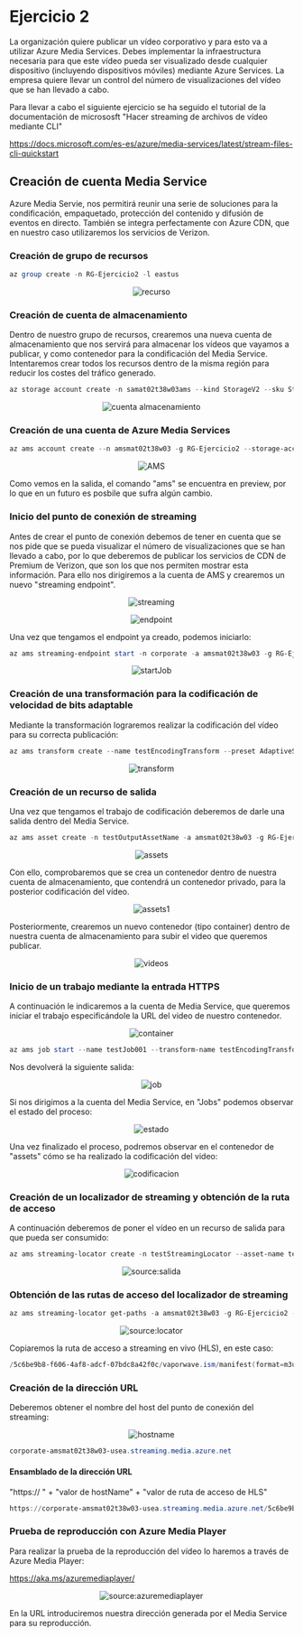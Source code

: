 # Ejercicio 2

La  organización  quiere  publicar  un  vídeo  corporativo  y  para  esto  va  a  utilizar  Azure Media Services. Debes implementar la infraestructura necesaria para que este vídeo pueda  ser  visualizado  desde  cualquier  dispositivo  (incluyendo  dispositivos  móviles) mediante   Azure  Services.  La  empresa   quiere   llevar  un  control  del  número  de visualizaciones del vídeo que se han llevado a cabo.

Para llevar a cabo el siguiente ejercicio se ha seguido el tutorial de la documentación de micrososft "Hacer streaming de archivos de vídeo mediante CLI"

https://docs.microsoft.com/es-es/azure/media-services/latest/stream-files-cli-quickstart

## Creación de cuenta Media Service

Azure Media Servie, nos permitirá reunir una serie de soluciones para la condificación, empaquetado, protección del contenido y difusión de eventos en directo. También se integra perfectamente con Azure CDN, que en nuestro caso utilizaremos los servicios de Verizon.

### Creación de grupo de recursos

```PowerShell
az group create -n RG-Ejercicio2 -l eastus
```

<p align="center">
<a><img src="https://i.imgur.com/4y31fV4h.png" title="recurso" /></a>
</p>

### Creación de cuenta de almacenamiento

Dentro de nuestro grupo de recursos, crearemos una nueva cuenta de almacenamiento que nos servirá para almacenar los vídeos que vayamos a publicar, y como contenedor para la condificación del Media Service. Intentaremos crear todos los recursos dentro de la misma región para reducir los costes del tráfico generado.

```PowerShell
az storage account create -n samat02t38w03ams --kind StorageV2 --sku Standard_LRS -l eastus -g RG-Ejercicio2
```
<p align="center">
<a><img src="https://i.imgur.com/8y8YIRQh.png" title="cuenta almacenamiento" /></a>
</p>

### Creación de una cuenta de Azure Media Services

```PowerShell
az ams account create --n amsmat02t38w03 -g RG-Ejercicio2 --storage-account samat02t38w03ams -l eastus
```
<p align="center">
<a><img src="https://i.imgur.com/a31xoiHh.png" title="AMS" /></a>
</p>

Como vemos en la salida, el comando "ams" se encuentra en preview, por lo que en un futuro es posbile que sufra algún cambio.

### Inicio del punto de conexión de streaming

Antes de crear el punto de conexión debemos de tener en cuenta que se nos pide que se pueda visualizar el número de visualizaciones que se han llevado a cabo, por lo que deberemos de publicar los servicios de CDN de Premium de Verizon, que son los que nos permiten mostrar esta información. Para ello nos dirigiremos a la cuenta de AMS y crearemos un nuevo "streaming endpoint".

<p align="center">
  <a><img src="https://i.imgur.com/itqkmlMh.png" title="streaming" /></a>
</p>

<p align="center">
  <a><img src="https://i.imgur.com/fEcwdFih.png" title="endpoint" /></a>
</p>

Una vez que tengamos el endpoint ya creado, podemos iniciarlo:

```PowerShell
az ams streaming-endpoint start -n corporate -a amsmat02t38w03 -g RG-Ejercicio2
```
<p align="center">
  <a><img src="https://i.imgur.com/lRgwFFkh.png" title="startJob" /></a>
</p>

### Creación de una transformación para la codificación de velocidad de bits adaptable

Mediante la transformación lograremos realizar la codificación del vídeo para su correcta publicación:

```PowerShell
az ams transform create --name testEncodingTransform --preset AdaptiveStreaming --description 'a simple Transform for Adaptive Bitrate Encoding' -g RG-Ejercicio2 -a amsmat02t38w03
```
<p align="center">
  <a"><img src="https://i.imgur.com/mUvCDhYh.png" title="transform" /></a>
</p>

### Creación de un recurso de salida

Una vez que tengamos el trabajo de codificación deberemos de darle una salida dentro del Media Service.

```PowerShell
az ams asset create -n testOutputAssetName -a amsmat02t38w03 -g RG-Ejercicio2
```

<p align="center">
  <a><img src="https://i.imgur.com/lQXQvZsh.png" title="assets" /></a>
</p>

Con ello, comprobaremos que se crea un contenedor dentro de nuestra cuenta de almacenamiento, que contendrá un contenedor privado, para la posterior codificación del vídeo.

<p align="center">
  <a><img src="https://i.imgur.com/fsL1jAPh.png" title="assets1" /></a>
</p>

Posteriormente, crearemos un nuevo contenedor (tipo container) dentro de nuestra cuenta de almacenamiento para subir el video que queremos publicar.

<p align="center">
  <a><img src="https://i.imgur.com/GUaMjjch.png" title="videos" /></a>
</p>

### Inicio de un trabajo mediante la entrada HTTPS

A continuación le indicaremos a la cuenta de Media Service, que queremos iniciar el trabajo especificándole la URL del video de nuestro contenedor.

<p align="center">
  <a><img src="https://i.imgur.com/U4kPaIHh.png" title="container" /></a>
</p>

```PowerShell
az ams job start --name testJob001 --transform-name testEncodingTransform --base-uri 'https://samat02t38w03ams.blob.core.windows.net/videos/' --files 'vaporwave.mp4' --output-assets testOutputAssetName= -a amsmat02t38w03 -g RG-Ejercicio2
```
Nos devolverá la siguiente salida:

<p align="center">
  <a><img src="https://i.imgur.com/gi2a1Bdh.png" title="job" /></a>
</p>

Si nos dirigimos a la cuenta del Media Service, en "Jobs" podemos observar el estado del proceso:

<p align="center">
  <a><img src="https://i.imgur.com/A5hFxueh.png" title="estado" /></a>
</p>

Una vez finalizado el proceso, podremos observar en el contenedor de "assets" cómo se ha realizado la codificación del video:

<p align="center">
  <a><img src="https://i.imgur.com/WEBA0Wgh.png" title="codificacion" /></a>
</p>

### Creación de un localizador de streaming y obtención de la ruta de acceso

A continuación deberemos de poner el vídeo en un recurso de salida para que pueda ser consumido:

```PowerShell
az ams streaming-locator create -n testStreamingLocator --asset-name testOutputAssetName --streaming-policy-name Predefined_ClearStreamingOnly  -g RG-Ejercicio2 -a amsmat02t38w03
```
<p align="center">
  <a><img src="https://i.imgur.com/9X2kHP7h.png" title="source:salida" /></a>
</p>

### Obtención de las rutas de acceso del localizador de streaming

```PowerShell
az ams streaming-locator get-paths -a amsmat02t38w03 -g RG-Ejercicio2 -n testStreamingLocator
```
<p align="center">
  <a><img src="https://i.imgur.com/ie9jXbqh.png" title="source:locator" /></a>
</p>

Copiaremos la ruta de acceso a streaming en vivo (HLS), en este caso:

```PowerShell
/5c6be9b8-f606-4af8-adcf-07bdc8a42f0c/vaporwave.ism/manifest(format=m3u8-aapl)
```

### Creación de la dirección URL

Deberemos obtener el nombre del host del punto de conexión del streaming:

<p align="center">
  <a><img src="https://i.imgur.com/QQQBAN8.png" title="hostname" /></a>
</p>

```PowerShell
corporate-amsmat02t38w03-usea.streaming.media.azure.net
```

#### Ensamblado de la dirección URL

"https:// " + "valor de hostName" + "valor de ruta de acceso de HLS"

```PowerShell
https://corporate-amsmat02t38w03-usea.streaming.media.azure.net/5c6be9b8-f606-4af8-adcf-07bdc8a42f0c/vaporwave.ism/manifest(format=m3u8-aapl)
```

### Prueba de reproducción con Azure Media Player

Para realizar la prueba de la reproducción del vídeo lo haremos a través de Azure Media Player:

https://aka.ms/azuremediaplayer/

<p align="center">
  <a><img src="https://i.imgur.com/U4M4uFD.png" title="source:azuremediaplayer" /></a>
</p>

En la URL introduciremos nuestra dirección generada por el Media Service para su reproducción.
